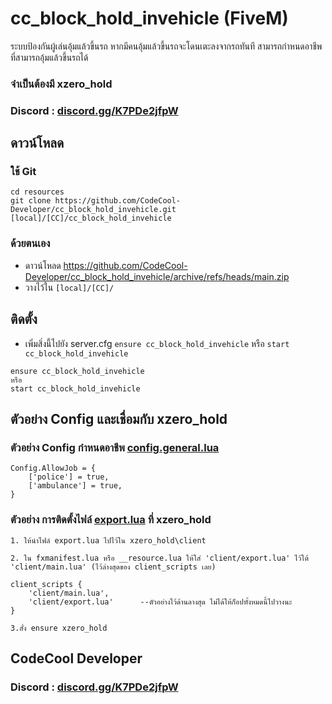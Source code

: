 # cc_block_hold_invehicle (FiveM)
ระบบป้องกันผู้เล่นอุ้มแล้วขึ้นรถ หากมีคนอุ้มแล้วขึ้นรถจะโดนเตะลงจากรถทันที สามารถกำหนดอาชีพที่สามารถอุ้มแล้วขึ้นรถได้

### จำเป็นต้องมี xzero_hold

### Discord : [discord.gg/K7PDe2jfpW](https://discord.gg/K7PDe2jfpW)

## ดาวน์โหลด
### ใช้ Git
```
cd resources
git clone https://github.com/CodeCool-Developer/cc_block_hold_invehicle.git [local]/[CC]/cc_block_hold_invehicle
```

### ด้วยตนเอง
- ดาวน์โหลด https://github.com/CodeCool-Developer/cc_block_hold_invehicle/archive/refs/heads/main.zip
- วางไว้ใน `[local]/[CC]/`

## ติดตั้ง
- เพิ่มสิ่งนี้ไปยัง server.cfg `ensure cc_block_hold_invehicle` หรือ `start cc_block_hold_invehicle`

```
ensure cc_block_hold_invehicle
หรือ
start cc_block_hold_invehicle
```

## ตัวอย่าง Config และเชื่อมกับ xzero_hold
### ตัวอย่าง Config กำหนดอาชีพ [config.general.lua](https://github.com/CodeCool-Developer/cc_block_hold_invehicle/blob/main/config/config.general.lua)
```
Config.AllowJob = {
    ['police'] = true,
    ['ambulance'] = true,
}
```

### ตัวอย่าง การติดตั้งไฟล์ [export.lua](https://github.com/CodeCool-Developer/cc_block_hold_invehicle/blob/main/config/config.function.lua) ที่ xzero_hold
```
1. ให้นำไฟล์ export.lua ไปไว้ใน xzero_hold\client

2. ใน fxmanifest.lua หรือ __resource.lua ให้ใส่ 'client/export.lua' ไว้ใต้ 'client/main.lua' (ไว้ล่างสุดของ client_scripts เลย)

client_scripts {
    'client/main.lua',
    'client/export.lua'      --ตัวอย่างไว้ด้านลางสุด ไม่ได้ให้ก็อปทั้งหมดนี้ไปวางนะ
}

3.สั่ง ensure xzero_hold
```

## CodeCool Developer
### Discord : [discord.gg/K7PDe2jfpW](https://discord.gg/K7PDe2jfpW)
